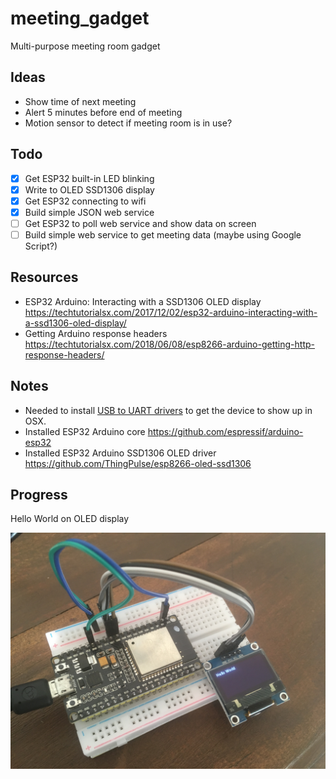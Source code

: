 # meeting_gadget

Multi-purpose meeting room gadget

## Ideas

- Show time of next meeting
- Alert 5 minutes before end of meeting
- Motion sensor to detect if meeting room is in use?

## Todo

- [x] Get ESP32 built-in LED blinking
- [x] Write to OLED SSD1306 display
- [x] Get ESP32 connecting to wifi
- [x] Build simple JSON web service
- [ ] Get ESP32 to poll web service and show data on screen
- [ ] Build simple web service to get meeting data (maybe using Google Script?)

## Resources

- ESP32 Arduino: Interacting with a SSD1306 OLED display https://techtutorialsx.com/2017/12/02/esp32-arduino-interacting-with-a-ssd1306-oled-display/
- Getting Arduino response headers https://techtutorialsx.com/2018/06/08/esp8266-arduino-getting-http-response-headers/

## Notes

- Needed to install [USB to UART drivers](https://www.silabs.com/products/development-tools/software/usb-to-uart-bridge-vcp-drivers) to get the device to show up in OSX.
- Installed ESP32 Arduino core https://github.com/espressif/arduino-esp32
- Installed ESP32 Arduino SSD1306 OLED driver https://github.com/ThingPulse/esp8266-oled-ssd1306

## Progress

Hello World on OLED display

![Hello World on OLED display](Photos/1.JPG)
